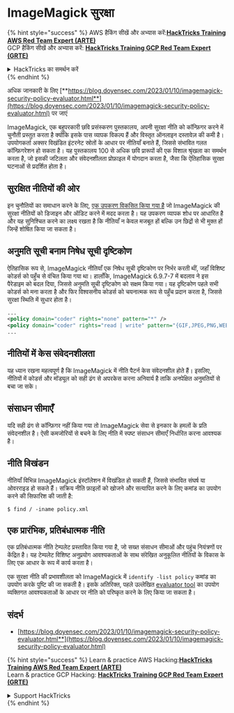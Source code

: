 # ImageMagick सुरक्षा

{% hint style="success" %}
AWS हैकिंग सीखें और अभ्यास करें:<img src="/.gitbook/assets/arte.png" alt="" data-size="line">[**HackTricks Training AWS Red Team Expert (ARTE)**](https://training.hacktricks.xyz/courses/arte)<img src="/.gitbook/assets/arte.png" alt="" data-size="line">\
GCP हैकिंग सीखें और अभ्यास करें: <img src="/.gitbook/assets/grte.png" alt="" data-size="line">[**HackTricks Training GCP Red Team Expert (GRTE)**<img src="/.gitbook/assets/grte.png" alt="" data-size="line">](https://training.hacktricks.xyz/courses/grte)

<details>

<summary>HackTricks का समर्थन करें</summary>

* [**सदस्यता योजनाएँ**](https://github.com/sponsors/carlospolop) देखें!
* **हमारे** 💬 [**Discord समूह**](https://discord.gg/hRep4RUj7f) या [**telegram समूह**](https://t.me/peass) में शामिल हों या **हमारे** **Twitter** 🐦 [**@hacktricks\_live**](https://twitter.com/hacktricks\_live)** का पालन करें।**
* **हैकिंग ट्रिक्स साझा करें और** [**HackTricks**](https://github.com/carlospolop/hacktricks) और [**HackTricks Cloud**](https://github.com/carlospolop/hacktricks-cloud) गिटहब रिपोजिटरी में PR सबमिट करें।

</details>
{% endhint %}

अधिक जानकारी के लिए [**https://blog.doyensec.com/2023/01/10/imagemagick-security-policy-evaluator.html**](https://blog.doyensec.com/2023/01/10/imagemagick-security-policy-evaluator.html) पर जाएं

ImageMagick, एक बहुपरकारी छवि प्रसंस्करण पुस्तकालय, अपनी सुरक्षा नीति को कॉन्फ़िगर करने में चुनौती प्रस्तुत करता है क्योंकि इसके पास व्यापक विकल्प हैं और विस्तृत ऑनलाइन दस्तावेज़ की कमी है। उपयोगकर्ता अक्सर विखंडित इंटरनेट स्रोतों के आधार पर नीतियाँ बनाते हैं, जिससे संभावित गलत कॉन्फ़िगरेशन हो सकता है। यह पुस्तकालय 100 से अधिक छवि प्रारूपों की एक विशाल श्रृंखला का समर्थन करता है, जो इसकी जटिलता और संवेदनशीलता प्रोफ़ाइल में योगदान करता है, जैसा कि ऐतिहासिक सुरक्षा घटनाओं से प्रदर्शित होता है।

## सुरक्षित नीतियों की ओर
इन चुनौतियों का समाधान करने के लिए, [एक उपकरण विकसित किया गया है](https://imagemagick-secevaluator.doyensec.com/) जो ImageMagick की सुरक्षा नीतियों को डिजाइन और ऑडिट करने में मदद करता है। यह उपकरण व्यापक शोध पर आधारित है और यह सुनिश्चित करने का लक्ष्य रखता है कि नीतियाँ न केवल मजबूत हों बल्कि उन छिद्रों से भी मुक्त हों जिन्हें शोषित किया जा सकता है।

## अनुमति सूची बनाम निषेध सूची दृष्टिकोण
ऐतिहासिक रूप से, ImageMagick नीतियाँ एक निषेध सूची दृष्टिकोण पर निर्भर करती थीं, जहाँ विशिष्ट कोडर्स को पहुँच से वंचित किया गया था। हालाँकि, ImageMagick 6.9.7-7 में बदलाव ने इस पैरेडाइम को बदल दिया, जिससे अनुमति सूची दृष्टिकोण को सक्षम किया गया। यह दृष्टिकोण पहले सभी कोडर्स को मना करता है और फिर विश्वसनीय कोडर्स को चयनात्मक रूप से पहुँच प्रदान करता है, जिससे सुरक्षा स्थिति में सुधार होता है।
```xml
...
<policy domain="coder" rights="none" pattern="*" />
<policy domain="coder" rights="read | write" pattern="{GIF,JPEG,PNG,WEBP}" />
...
```
## नीतियों में केस संवेदनशीलता
यह ध्यान रखना महत्वपूर्ण है कि ImageMagick में नीति पैटर्न केस संवेदनशील होते हैं। इसलिए, नीतियों में कोडर्स और मॉड्यूल को सही ढंग से अपरकेस करना अनिवार्य है ताकि अनपेक्षित अनुमतियों से बचा जा सके।

## संसाधन सीमाएँ
यदि सही ढंग से कॉन्फ़िगर नहीं किया गया तो ImageMagick सेवा से इनकार के हमलों के प्रति संवेदनशील है। ऐसी कमजोरियों से बचने के लिए नीति में स्पष्ट संसाधन सीमाएँ निर्धारित करना आवश्यक है।

## नीति विखंडन
नीतियाँ विभिन्न ImageMagick इंस्टॉलेशन में विखंडित हो सकती हैं, जिससे संभावित संघर्ष या ओवरराइड हो सकते हैं। सक्रिय नीति फ़ाइलों को खोजने और सत्यापित करने के लिए कमांड का उपयोग करने की सिफारिश की जाती है:
```shell
$ find / -iname policy.xml
```
## एक प्रारंभिक, प्रतिबंधात्मक नीति
एक प्रतिबंधात्मक नीति टेम्पलेट प्रस्तावित किया गया है, जो सख्त संसाधन सीमाओं और पहुंच नियंत्रणों पर केंद्रित है। यह टेम्पलेट विशिष्ट अनुप्रयोग आवश्यकताओं के साथ संरेखित अनुकूलित नीतियों के विकास के लिए एक आधार के रूप में कार्य करता है।

एक सुरक्षा नीति की प्रभावशीलता को ImageMagick में `identify -list policy` कमांड का उपयोग करके पुष्टि की जा सकती है। इसके अतिरिक्त, पहले उल्लेखित [evaluator tool](https://imagemagick-secevaluator.doyensec.com/) का उपयोग व्यक्तिगत आवश्यकताओं के आधार पर नीति को परिष्कृत करने के लिए किया जा सकता है।

## संदर्भ
* [https://blog.doyensec.com/2023/01/10/imagemagick-security-policy-evaluator.html**](https://blog.doyensec.com/2023/01/10/imagemagick-security-policy-evaluator.html)



{% hint style="success" %}
Learn & practice AWS Hacking:<img src="/.gitbook/assets/arte.png" alt="" data-size="line">[**HackTricks Training AWS Red Team Expert (ARTE)**](https://training.hacktricks.xyz/courses/arte)<img src="/.gitbook/assets/arte.png" alt="" data-size="line">\
Learn & practice GCP Hacking: <img src="/.gitbook/assets/grte.png" alt="" data-size="line">[**HackTricks Training GCP Red Team Expert (GRTE)**<img src="/.gitbook/assets/grte.png" alt="" data-size="line">](https://training.hacktricks.xyz/courses/grte)

<details>

<summary>Support HackTricks</summary>

* Check the [**subscription plans**](https://github.com/sponsors/carlospolop)!
* **Join the** 💬 [**Discord group**](https://discord.gg/hRep4RUj7f) or the [**telegram group**](https://t.me/peass) or **follow** us on **Twitter** 🐦 [**@hacktricks\_live**](https://twitter.com/hacktricks\_live)**.**
* **Share hacking tricks by submitting PRs to the** [**HackTricks**](https://github.com/carlospolop/hacktricks) and [**HackTricks Cloud**](https://github.com/carlospolop/hacktricks-cloud) github repos.

</details>
{% endhint %}
